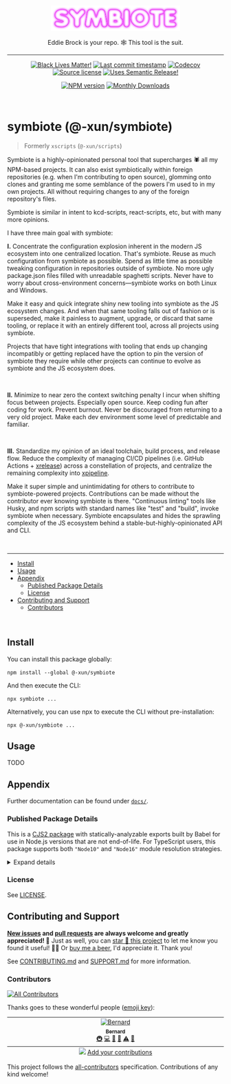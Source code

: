 <!-- symbiote-template-region-start 1 -->

<p align="center" width="100%">
  <img width="300" src="./symbiote.png">
</p>

<p align="center" width="100%">
<!-- symbiote-template-region-end -->
Eddie Brock is your repo. 🕸️ This tool is the suit.
<!-- symbiote-template-region-start 2 -->
</p>

<hr />

<div align="center">

[![Black Lives Matter!][x-badge-blm-image]][x-badge-blm-link]
[![Last commit timestamp][x-badge-lastcommit-image]][x-badge-repo-link]
[![Codecov][x-badge-codecov-image]][x-badge-codecov-link]
[![Source license][x-badge-license-image]][x-badge-license-link]
[![Uses Semantic Release!][x-badge-semanticrelease-image]][x-badge-semanticrelease-link]

[![NPM version][x-badge-npm-image]][x-badge-npm-link]
[![Monthly Downloads][x-badge-downloads-image]][x-badge-npm-link]

</div>

<br />

# symbiote (@-xun/symbiote)

<!-- symbiote-template-region-end -->

> Formerly `xscripts` (`@-xun/scripts`)

Symbiote is a highly-opinionated personal tool that supercharges 🕷️ all my
NPM-based projects. It can also exist symbiotically within foreign repositories
(e.g. when I'm contributing to open source), glomming onto clones and granting
me some semblance of the powers I'm used to in my own projects. All without
requiring changes to any of the foreign repository's files.

Symbiote is similar in intent to kcd-scripts, react-scripts, etc, but with many
more opinions.

I have three main goal with symbiote:

**I.** Concentrate the configuration explosion inherent in the modern JS
ecosystem into one centralized location. That's symbiote. Reuse as much
configuration from symbiote as possible. Spend as little time as possible
tweaking configuration in repositories outside of symbiote. No more ugly
package.json files filled with unreadable spaghetti scripts. Never have to worry
about cross-environment concerns—symbiote works on both Linux and Windows.

Make it easy and quick integrate shiny new tooling into symbiote as the JS
ecosystem changes. And when that same tooling falls out of fashion or is
superseded, make it painless to augment, upgrade, or discard that same tooling,
or replace it with an entirely different tool, across all projects using
symbiote.

Projects that have tight integrations with tooling that ends up changing
incompatibly or getting replaced have the option to pin the version of symbiote
they require while other projects can continue to evolve as symbiote and the JS
ecosystem does.

<br />

**II.** Minimize to near zero the context switching penalty I incur when
shifting focus between projects. Especially open source. Keep coding fun after
coding for work. Prevent burnout. Never be discouraged from returning to a very
old project. Make each dev environment some level of predictable and familiar.

<br />

**III.** Standardize my opinion of an ideal toolchain, build process, and
release flow. Reduce the complexity of managing CI/CD pipelines (i.e. GitHub
Actions + [xrelease][1]) across a constellation of projects, and centralize the
remaining complexity into [xpipeline][2].

Make it super simple and unintimidating for others to contribute to
symbiote-powered projects. Contributions can be made without the contributor
ever knowing symbiote is there. "Continuous linting" tools like Husky, and npm
scripts with standard names like "test" and "build", invoke symbiote when
necessary. Symbiote encapsulates and hides the sprawling complexity of the JS
ecosystem behind a stable-but-highly-opinionated API and CLI.

<!-- symbiote-template-region-start 3 -->

<br />

---

<!-- remark-ignore-start -->
<!-- symbiote-template-region-end -->
<!-- START doctoc generated TOC please keep comment here to allow auto update -->
<!-- DON'T EDIT THIS SECTION, INSTEAD RE-RUN doctoc TO UPDATE -->

- [Install](#install)
- [Usage](#usage)
- [Appendix](#appendix)
  - [Published Package Details](#published-package-details)
  - [License](#license)
- [Contributing and Support](#contributing-and-support)
  - [Contributors](#contributors)

<!-- END doctoc generated TOC please keep comment here to allow auto update -->
<!-- symbiote-template-region-start 4 -->
<!-- remark-ignore-end -->

<br />

## Install

<!-- symbiote-template-region-end -->

You can install this package globally:

```shell
npm install --global @-xun/symbiote
```

And then execute the CLI:

```shell
npx symbiote ...
```

Alternatively, you can use npx to execute the CLI without pre-installation:

```shell
npx @-xun/symbiote ...
```

## Usage

<!-- TODO -->

TODO

<!-- symbiote-template-region-start 5 -->

## Appendix

Further documentation can be found under [`docs/`][x-repo-docs].

### Published Package Details

This is a [CJS2 package][x-pkg-cjs-mojito] with statically-analyzable exports
built by Babel for use in Node.js versions that are not end-of-life. For
TypeScript users, this package supports both `"Node10"` and `"Node16"` module
resolution strategies.

<!-- symbiote-template-region-end -->
<!-- TODO: custom details here -->
<!-- symbiote-template-region-start 6 -->

<details><summary>Expand details</summary>

That means both CJS2 (via `require(...)`) and ESM (via `import { ... } from ...`
or `await import(...)`) source will load this package from the same entry points
when using Node. This has several benefits, the foremost being: less code
shipped/smaller package size, avoiding [dual package
hazard][x-pkg-dual-package-hazard] entirely, distributables are not
packed/bundled/uglified, a drastically less complex build process, and CJS
consumers aren't shafted.

Each entry point (i.e. `ENTRY`) in [`package.json`'s
`exports[ENTRY]`][x-repo-package-json] object includes one or more [export
conditions][x-pkg-exports-conditions]. These entries may or may not include: an
[`exports[ENTRY].types`][x-pkg-exports-types-key] condition pointing to a type
declaration file for TypeScript and IDEs, a
[`exports[ENTRY].module`][x-pkg-exports-module-key] condition pointing to
(usually ESM) source for Webpack/Rollup, a `exports[ENTRY].node` and/or
`exports[ENTRY].default` condition pointing to (usually CJS2) source for Node.js
`require`/`import` and for browsers and other environments, and [other
conditions][x-pkg-exports-conditions] not enumerated here. Check the
[package.json][x-repo-package-json] file to see which export conditions are
supported.

Note that, regardless of the [`{ "type": "..." }`][x-pkg-type] specified in
[`package.json`][x-repo-package-json], any JavaScript files written in ESM
syntax (including distributables) will always have the `.mjs` extension. Note
also that [`package.json`][x-repo-package-json] may include the
[`sideEffects`][x-pkg-side-effects-key] key, which is almost always `false` for
optimal [tree shaking][x-pkg-tree-shaking] where appropriate.

<!-- symbiote-template-region-end -->
<!-- TODO: custom details here -->

</details>

### License

See [LICENSE][x-repo-license].

## Contributing and Support

**[New issues][x-repo-choose-new-issue] and [pull requests][x-repo-pr-compare]
are always welcome and greatly appreciated! 🤩** Just as well, you can [star 🌟
this project][x-badge-repo-link] to let me know you found it useful! ✊🏿 Or [buy
me a beer][x-repo-sponsor], I'd appreciate it. Thank you!

See [CONTRIBUTING.md][x-repo-contributing] and [SUPPORT.md][x-repo-support] for
more information.

### Contributors

<!-- remark-ignore-start -->
<!-- ALL-CONTRIBUTORS-BADGE:START - Do not remove or modify this section -->

[![All Contributors](https://img.shields.io/badge/all_contributors-1-orange.svg?style=flat-square)](#contributors-)

<!-- ALL-CONTRIBUTORS-BADGE:END -->
<!-- remark-ignore-end -->

Thanks goes to these wonderful people ([emoji
key][x-repo-all-contributors-emojis]):

<!-- remark-ignore-start -->
<!-- ALL-CONTRIBUTORS-LIST:START - Do not remove or modify this section -->
<!-- prettier-ignore-start -->
<!-- markdownlint-disable -->

<table>
  <tbody>
    <tr>
      <td align="center" valign="top" width="14.28%"><a href="https://xunn.io/"><img src="https://avatars.githubusercontent.com/u/656017?v=4?s=100" width="100px;" alt="Bernard"/><br /><sub><b>Bernard</b></sub></a><br /><a href="#infra-Xunnamius" title="Infrastructure (Hosting, Build-Tools, etc)">🚇</a> <a href="https://github.com/Xunnamius/symbiote/commits?author=Xunnamius" title="Code">💻</a> <a href="https://github.com/Xunnamius/symbiote/commits?author=Xunnamius" title="Documentation">📖</a> <a href="#maintenance-Xunnamius" title="Maintenance">🚧</a> <a href="https://github.com/Xunnamius/symbiote/commits?author=Xunnamius" title="Tests">⚠️</a> <a href="https://github.com/Xunnamius/symbiote/pulls?q=is%3Apr+reviewed-by%3AXunnamius" title="Reviewed Pull Requests">👀</a></td>
    </tr>
  </tbody>
  <tfoot>
    <tr>
      <td align="center" size="13px" colspan="7">
        <img src="https://raw.githubusercontent.com/all-contributors/all-contributors-cli/1b8533af435da9854653492b1327a23a4dbd0a10/assets/logo-small.svg">
          <a href="https://all-contributors.js.org/docs/en/bot/usage">Add your contributions</a>
        </img>
      </td>
    </tr>
  </tfoot>
</table>

<!-- markdownlint-restore -->
<!-- prettier-ignore-end -->
<!-- ALL-CONTRIBUTORS-LIST:END -->
<!-- remark-ignore-end -->

This project follows the [all-contributors][x-repo-all-contributors]
specification. Contributions of any kind welcome!

[x-badge-blm-image]: https://xunn.at/badge-blm 'Join the movement!'
[x-badge-blm-link]: https://xunn.at/donate-blm
[x-badge-codecov-image]:
  https://img.shields.io/codecov/c/github/Xunnamius/symbiote/main?style=flat-square&token=HWRIOBAAPW&flag=package.main_root
  'Is this package well-tested?'
[x-badge-codecov-link]: https://codecov.io/gh/Xunnamius/symbiote
[x-badge-downloads-image]:
  https://img.shields.io/npm/dm/@-xun/symbiote?style=flat-square
  'Number of times this package has been downloaded per month'
[x-badge-lastcommit-image]:
  https://img.shields.io/github/last-commit/Xunnamius/symbiote?style=flat-square
  'Latest commit timestamp'
[x-badge-license-image]:
  https://img.shields.io/npm/l/@-xun/symbiote?style=flat-square
  "This package's source license"
[x-badge-license-link]: https://github.com/Xunnamius/symbiote/blob/main/LICENSE
[x-badge-npm-image]:
  https://xunn.at/npm-pkg-version/@-xun/symbiote
  'Install this package using npm or yarn!'
[x-badge-npm-link]: https://npmtrends.com/@-xun/symbiote
[x-badge-repo-link]: https://github.com/Xunnamius/symbiote
[x-badge-semanticrelease-image]:
  https://xunn.at/badge-semantic-release
  'This repo practices continuous integration and deployment!'
[x-badge-semanticrelease-link]:
  https://github.com/semantic-release/semantic-release
[x-pkg-cjs-mojito]:
  https://dev.to/jakobjingleheimer/configuring-commonjs-es-modules-for-nodejs-12ed#publish-only-a-cjs-distribution-with-property-exports
[x-pkg-dual-package-hazard]:
  https://nodejs.org/api/packages.html#dual-package-hazard
[x-pkg-exports-conditions]:
  https://webpack.js.org/guides/package-exports#reference-syntax
[x-pkg-exports-module-key]:
  https://webpack.js.org/guides/package-exports#providing-commonjs-and-esm-version-stateless
[x-pkg-exports-types-key]:
  https://devblogs.microsoft.com/typescript/announcing-typescript-4-5-beta#packagejson-exports-imports-and-self-referencing
[x-pkg-side-effects-key]:
  https://webpack.js.org/guides/tree-shaking#mark-the-file-as-side-effect-free
[x-pkg-tree-shaking]: https://webpack.js.org/guides/tree-shaking
[x-pkg-type]:
  https://github.com/nodejs/node/blob/8d8e06a345043bec787e904edc9a2f5c5e9c275f/doc/api/packages.md#type
[x-repo-all-contributors]: https://github.com/all-contributors/all-contributors
[x-repo-all-contributors-emojis]: https://allcontributors.org/docs/en/emoji-key
[x-repo-choose-new-issue]:
  https://github.com/Xunnamius/symbiote/issues/new/choose
[x-repo-contributing]: /CONTRIBUTING.md
[x-repo-docs]: docs
[x-repo-license]: ./LICENSE
[x-repo-package-json]: package.json
[x-repo-pr-compare]: https://github.com/Xunnamius/symbiote/compare
[x-repo-sponsor]: https://github.com/sponsors/Xunnamius
[x-repo-support]: /.github/SUPPORT.md
[1]: https://github.com/Xunnamius/xrelease
[2]: https://github.com/Xunnamius/xpipeline
